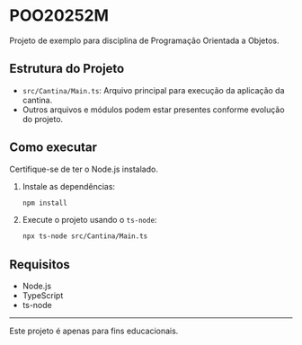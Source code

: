 # POO20252M

Projeto de exemplo para disciplina de Programação Orientada a Objetos.

## Estrutura do Projeto

- `src/Cantina/Main.ts`: Arquivo principal para execução da aplicação da cantina.
- Outros arquivos e módulos podem estar presentes conforme evolução do projeto.

## Como executar

Certifique-se de ter o Node.js instalado.

1. Instale as dependências:
   ```bash
   npm install
   ```
2. Execute o projeto usando o `ts-node`:
   ```bash
   npx ts-node src/Cantina/Main.ts
   ```

## Requisitos

- Node.js
- TypeScript
- ts-node


---

Este projeto é apenas para fins educacionais.

